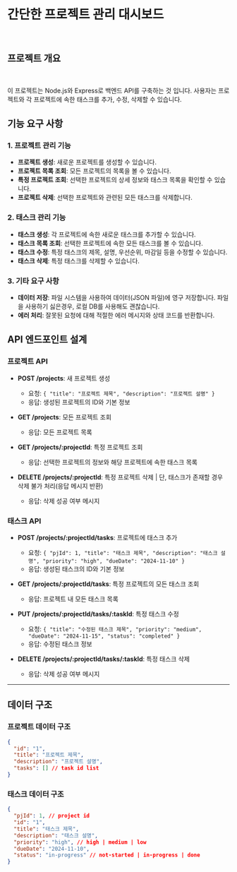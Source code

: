 # 간단한 프로젝트 관리 대시보드

<br>

## 프로젝트 개요

<br>


이 프로젝트는 Node.js와 Express로 백엔드 API를 구축하는 것 입니다. 사용자는 프로젝트와 각 프로젝트에 속한 태스크를 추가, 수정, 삭제할 수 있습니다.


## 기능 요구 사항

### 1. 프로젝트 관리 기능

 - **프로젝트 생성**: 새로운 프로젝트를 생성할 수 있습니다.
- **프로젝트 목록 조회**: 모든 프로젝트의 목록을 볼 수 있습니다.
- **특정 프로젝트 조회**: 선택한 프로젝트의 상세 정보와 태스크 목록을 확인할 수 있습니다.
- **프로젝트 삭제**: 선택한 프로젝트와 관련된 모든 태스크를 삭제합니다.

### 2. 태스크 관리 기능

- **태스크 생성**: 각 프로젝트에 속한 새로운 태스크를 추가할 수 있습니다.
- **태스크 목록 조회**: 선택한 프로젝트에 속한 모든 태스크를 볼 수 있습니다.
- **태스크 수정**: 특정 태스크의 제목, 설명, 우선순위, 마감일 등을 수정할 수 있습니다.
- **태스크 삭제**: 특정 태스크를 삭제할 수 있습니다.

### 3. 기타 요구 사항

- **데이터 저장**: 파일 시스템을 사용하여 데이터(JSON 파일)에 영구 저장합니다. 파일을 사용하기 싫은경우, 로컬 DB를 사용해도 괜찮습니다.
- **에러 처리**: 잘못된 요청에 대해 적절한 에러 메시지와 상태 코드를 반환합니다.


## API 엔드포인트 설계

### 프로젝트 API

- **POST /projects**: 새 프로젝트 생성

  - 요청: `{ "title": "프로젝트 제목", "description": "프로젝트 설명" }`
  - 응답: 생성된 프로젝트의 ID와 기본 정보

- **GET /projects**: 모든 프로젝트 조회

  - 응답: 모든 프로젝트 목록

- **GET /projects/:projectId**: 특정 프로젝트 조회

  - 응답: 선택한 프로젝트의 정보와 해당 프로젝트에 속한 태스크 목록

- **DELETE /projects/:projectId**: 특정 프로젝트 삭제 | 단, 태스크가 존재할 경우 삭제 불가 처리(응답 메시지 반환)
  - 응답: 삭제 성공 여부 메시지

### 태스크 API

- **POST /projects/:projectId/tasks**: 프로젝트에 태스크 추가

  - 요청: `{ "pjId": 1, "title": "태스크 제목", "description": "태스크 설명", "priority": "high", "dueDate": "2024-11-10" }`
  - 응답: 생성된 태스크의 ID와 기본 정보

- **GET /projects/:projectId/tasks**: 특정 프로젝트의 모든 태스크 조회

  - 응답: 프로젝트 내 모든 태스크 목록

- **PUT /projects/:projectId/tasks/:taskId**: 특정 태스크 수정

  - 요청: `{ "title": "수정된 태스크 제목", "priority": "medium", "dueDate": "2024-11-15", "status": "completed" }`
  - 응답: 수정된 태스크 정보

- **DELETE /projects/:projectId/tasks/:taskId**: 특정 태스크 삭제
  - 응답: 삭제 성공 여부 메시지

---

## 데이터 구조

### 프로젝트 데이터 구조

```json
{
  "id": "1",
  "title": "프로젝트 제목",
  "description": "프로젝트 설명",
  "tasks": [] // task id list
}
```

### 태스크 데이터 구조

```json
{
  "pjId": 1, // project id
  "id": "1",
  "title": "태스크 제목",
  "description": "태스크 설명",
  "priority": "high", // high | medium | low
  "dueDate": "2024-11-10",
  "status": "in-progress" // not-started | in-progress | done
}
```





